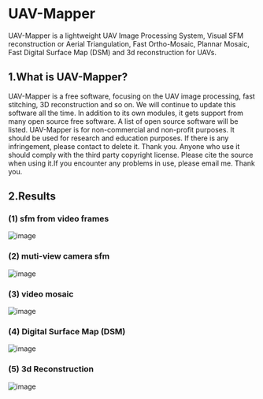 # UAV-Mapper
UAV-Mapper is a lightweight UAV Image Processing System, Visual SFM reconstruction or Aerial Triangulation, Fast Ortho-Mosaic, Plannar Mosaic, Fast Digital Surface Map (DSM) and 3d reconstruction for UAVs.
## 1.What is UAV-Mapper?
UAV-Mapper is a free software, focusing on the UAV image processing, fast stitching, 3D reconstruction and so on. We will continue to update this software all the time. In addition to its own modules, it gets support from many open source free software. A list of open source software will be listed. UAV-Mapper is for non-commercial and non-profit purposes. It should be used for research and education purposes. If there is any infringement, please contact to delete it. Thank you. Anyone who use it should comply with the third party copyright license. Please cite the source when using it.If you encounter any problems in use, please email me. Thank you.
## 2.Results
### (1) sfm from video frames
![image]( https://github.com/cvBin/UAV-Mapper/blob/master/results/video-sfm.jpg)
### (2) muti-view camera sfm 
![image]( https://github.com/cvBin/UAV-Mapper/blob/master/results/muti-views-sfm.jpg)
### (3) video mosaic
![image]( https://github.com/cvBin/UAV-Mapper/blob/master/results/video_mosaic.jpg)
### (4) Digital Surface Map (DSM)
![image]( https://github.com/cvBin/UAV-Mapper/blob/master/results/DSM.jpg)
### (5) 3d Reconstruction
![image]( https://github.com/cvBin/UAV-Mapper/blob/master/results/reconstruction.jpg)
